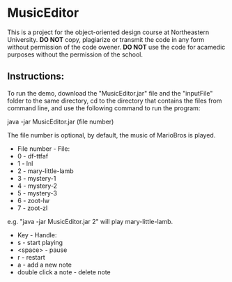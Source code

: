 # MusicEditor

This is a project for the object-oriented design course at Northeastern University.
**DO NOT** copy, plagiarize or transmit the code in any form without permission of the code owener.
**DO NOT** use the code for acamedic purposes without the permission of the school.


## Instructions:
To run the demo, download the "MusicEditor.jar" file and the "inputFile" folder to the same directory, cd to the directory that contains the files from command line, and use the following command to run the program:

java -jar MusicEditor.jar (file number)

The file number is optional, by default, the music of MarioBros is played.

* File number - File:
* 0 - df-ttfaf
* 1 - lnl
* 2 - mary-little-lamb
* 3 - mystery-1
* 4 - mystery-2
* 5 - mystery-3
* 6 - zoot-lw
* 7 - zoot-zl

e.g. "java -jar MusicEditor.jar 2" will play mary-little-lamb.


* Key - Handle:
* s - start playing
* \<space> - pause
* r - restart
* a - add a new note
* double click a note - delete note

